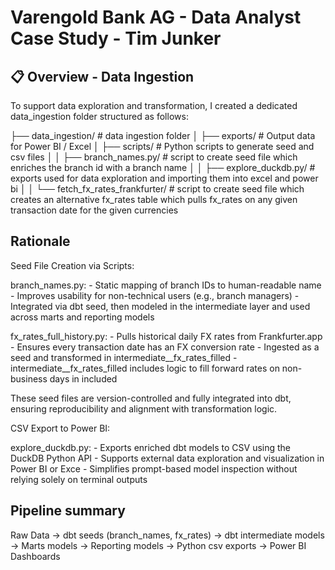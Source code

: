 # Varengold Bank AG - Data Analyst Case Study - Tim Junker

## 📋 Overview - Data Ingestion

To support data exploration and transformation, I created a dedicated data_ingestion folder structured as follows:

├── data_ingestion/                     # data ingestion folder
│   ├── exports/                        # Output data for Power BI / Excel
│   ├── scripts/                        # Python scripts to generate seed and csv files
│   │   ├── branch_names.py/            # script to create seed file which enriches the branch id with a branch name
│   │   ├── explore_duckdb.py/          # exports used for data exploration and importing them into excel and power bi 
│   │   └── fetch_fx_rates_frankfurter/ # script to create seed file which creates an alternative fx_rates table which pulls fx_rates on any given transaction date for the given currencies

## Rationale

Seed File Creation via Scripts:

branch_names.py:
    - Static mapping of branch IDs to human-readable name
    - Improves usability for non-technical users (e.g., branch managers)
    - Integrated via dbt seed, then modeled in the intermediate layer and used across marts and reporting models

fx_rates_full_history.py:
    - Pulls historical daily FX rates from Frankfurter.app
    - Ensures every transaction date has an FX conversion rate
    - Ingested as a seed and transformed in intermediate__fx_rates_filled
    - intermediate__fx_rates_filled includes logic to fill forward rates on non-business days in included

These seed files are version-controlled and fully integrated into dbt, ensuring reproducibility and alignment with transformation logic.

CSV Export to Power BI:

explore_duckdb.py:
    - Exports enriched dbt models to CSV using the DuckDB Python API
    - Supports external data exploration and visualization in Power BI or Exce
    - Simplifies prompt-based model inspection without relying solely on terminal outputs

## Pipeline summary

Raw Data 
  → dbt seeds (branch_names, fx_rates) 
    → dbt intermediate models 
      → Marts models 
        → Reporting models 
          → Python csv exports 
            → Power BI Dashboards

